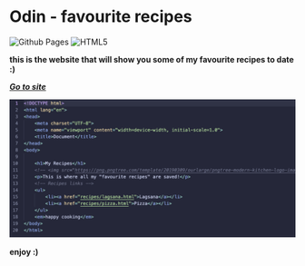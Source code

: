 # **Odin - favourite recipes**
![Github Pages](https://img.shields.io/badge/github%20pages-121013?style=for-the-badge&logo=github&logoColor=white)
![HTML5](https://img.shields.io/badge/html5-%23E34F26.svg?style=for-the-badge&logo=html5&logoColor=white) 

**this is the website that will show you some of my favourite recipes to date :)**

***[Go to site](johnnybinh.github.io/odin-recipes)***

![some code](img/screenshot1.png)

**enjoy :)**
